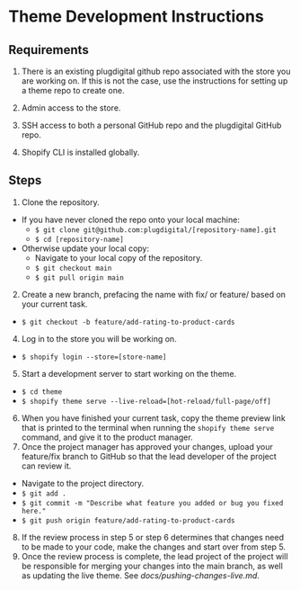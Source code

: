 
# Theme Development Instructions


## Requirements

1. There is an existing plugdigital github repo associated with the store you are working on. If this is not the case, use the instructions for setting up a theme repo to create one.

2. Admin access to the store.

3. SSH access to both a personal GitHub repo and the plugdigital GitHub repo.

4. Shopify CLI is installed globally.



## Steps

1. Clone the repository.
  - If you have never cloned the repo onto your local machine:
    - `$ git clone git@github.com:plugdigital/[repository-name].git`
    - `$ cd [repository-name]`
  - Otherwise update your local copy:
    - Navigate to your local copy of the repository.
    - `$ git checkout main`
    - `$ git pull origin main`
2. Create a new branch, prefacing the name with fix/ or feature/ based on your current task.
  - `$ git checkout -b feature/add-rating-to-product-cards`
4. Log in to the store you will be working on.
  - `$ shopify login --store=[store-name]`
5. Start a development server to start working on the theme.
  - `$ cd theme`
  - `$ shopify theme serve --live-reload=[hot-reload/full-page/off]`
6. When you have finished your current task, copy the theme preview link that is printed to the terminal when running the `shopify theme serve` command, and give it to the product manager.
7. Once the project manager has approved your changes, upload your feature/fix branch to GitHub so that the lead developer of the project can review it.
  - Navigate to the project directory.
  - `$ git add .`
  - `$ git commit -m "Describe what feature you added or bug you fixed here."`
  - `$ git push origin feature/add-rating-to-product-cards`
8. If the review process in step 5 or step 6 determines that changes need to be made to your code, make the changes and start over from step 5.
9. Once the review process is complete, the lead project of the project will be responsible for merging your changes into the main branch, as well as updating the live theme. See *docs/pushing-changes-live.md*.
